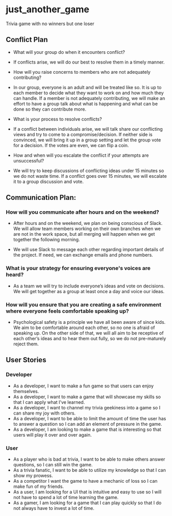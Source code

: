 # just_another_game
Trivia game with no winners but one loser

## Conflict Plan
* What will your group do when it encounters conflict?

* If conflicts arise, we will do our best to resolve them in a timely manner.

* How will you raise concerns to members who are not adequately contributing?

* In our group, everyone is an adult and will be treated like so. It is up to each member to decide what they want to work on and how much they can handle. If a member is not adequately contributing, we will make an effort to have a group talk about what is happening and what can be done so they can contribute more.

* What is your process to resolve conflicts?

* If a conflict between individuals arise, we will talk share our conflicting views and try to come to a compromise/decision. If neither side is convinced, we will bring it up in a group setting and let the group vote for a decision. If the votes are even, we can flip a coin.

* How and when will you escalate the conflict if your attempts are unsuccessful?

* We will try to keep discussions of conflicting ideas under 15 minutes so we do not waste time. If a conflict goes over 15 minutes, we will escalate it to a group discussion and vote.

## Communication Plan:
### How will you communicate after hours and on the weekend?

* After hours and on the weekend, we plan on being conscious of Slack. We will allow team members working on their own branches when we are not in the work space, but all merging will happen when we get together the following morning.

* We will use Slack to message each other regarding important details of the project. If need, we can exchange emails and phone numbers.

### What is your strategy for ensuring everyone's voices are heard?

* As a team we will try to include everyone’s ideas and vote on decisions. We will get together as a group at least once a day and voice our ideas.

### How will you ensure that you are creating a safe environment where everyone feels comfortable speaking up?

* Psychological safety is a principle we have all been aware of since kids. We aim to be comfortable around each other, so no one is afraid of speaking up. On the other side of that, we will all aim to be receptive of each other’s ideas and to hear them out fully, so we do not pre-maturely reject them.

## User Stories

### Developer

*	As a developer, I want to make a fun game so that users can enjoy themselves.
*	As a developer, I want to make a game that will showcase my skills so that I can apply what I’ve learned.
*	As a developer, I want to channel my trivia geekiness into a game so I can share my joy with others.
*	As a developer, I want to be able to limit the amount of time the user has to answer a question so I can add an element of pressure in the game.
*	As a developer, I am looking to make a game that is interesting so that users will play it over and over again.

### User

*	As a player who is bad at trivia, I want to be able to make others answer questions, so I can still win the game.
*	As a trivia fanatic, I want to be able to utilize my knowledge so that I can show my prowess.
*	As a competitor I want the game to have a mechanic of loss so I can make fun of my friends.
*	As a user, I am looking for a UI that is intuitive and easy to use so I will not have to spend a lot of time learning the game.
*	As a gamer, I am looking for a game that I can play quickly so that I do not always have to invest a lot of time.
